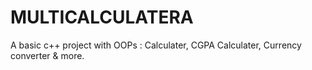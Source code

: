 # MULTICALCULATERA
A basic c++ project with OOPs : Calculater, CGPA Calculater, Currency converter &amp; more. 
